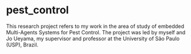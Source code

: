 # pest_control
This research project refers to my work in the area of study of embedded Multi-Agents Systems for Pest Control. The project was led by myself and Jo Ueyama, my supervisor and professor at the University of São Paulo (USP), Brazil.
